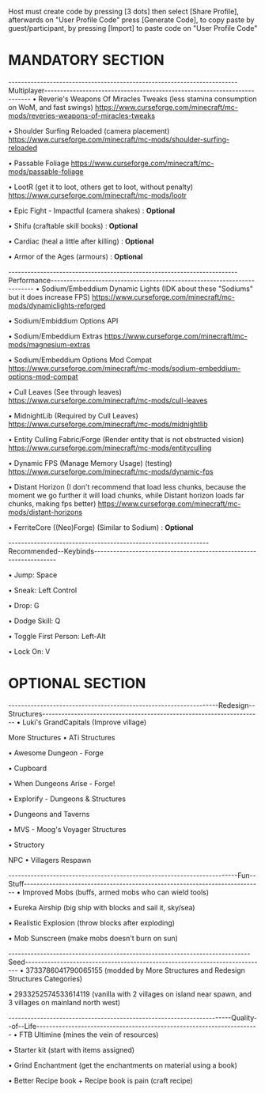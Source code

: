 Host must create code by pressing [3 dots] then select [Share Profile], afterwards on "User Profile Code" press [Generate Code], to copy paste by guest/participant, by pressing [Import] to paste code on "User Profile Code"

# MANDATORY SECTION
------------------------------------------------------------------------Multiplayer-------------------------------------------------------------------------
• Reverie's Weapons Of Miracles Tweaks (less stamina consumption on WoM, and fast swings)
https://www.curseforge.com/minecraft/mc-mods/reveries-weapons-of-miracles-tweaks

• Shoulder Surfing Reloaded (camera placement)
https://www.curseforge.com/minecraft/mc-mods/shoulder-surfing-reloaded

• Passable Foliage
https://www.curseforge.com/minecraft/mc-mods/passable-foliage

• LootR (get it to loot, others get to loot, without penalty)
https://www.curseforge.com/minecraft/mc-mods/lootr

• Epic Fight - Impactful (camera shakes) : **Optional**

• Shifu (craftable skill books) : **Optional**

• Cardiac (heal a little after killing) : **Optional**

• Armor of the Ages (armours) : **Optional**

------------------------------------------------------------------------Performance------------------------------------------------------------------------
• Sodium/Embeddium Dynamic Lights (IDK about these "Sodiums" but it does increase FPS)
https://www.curseforge.com/minecraft/mc-mods/dynamiclights-reforged

• Sodium/Embiddium Options API

• Sodium/Embeddium Extras
https://www.curseforge.com/minecraft/mc-mods/magnesium-extras

• Sodium/Embeddium Options Mod Compat
https://www.curseforge.com/minecraft/mc-mods/sodium-embeddium-options-mod-compat

• Cull Leaves (See through leaves)
https://www.curseforge.com/minecraft/mc-mods/cull-leaves

• MidnightLib (Required by Cull Leaves)
https://www.curseforge.com/minecraft/mc-mods/midnightlib

• Entity Culling Fabric/Forge (Render entity that is not obstructed vision)
https://www.curseforge.com/minecraft/mc-mods/entityculling

• Dynamic FPS (Manage Memory Usage) (testing)
https://www.curseforge.com/minecraft/mc-mods/dynamic-fps

• Distant Horizon (I don't recommend that load less chunks, because the moment we go further it will load chunks, while Distant horizon loads far chunks, making fps better)
https://www.curseforge.com/minecraft/mc-mods/distant-horizons

• FerriteCore ((Neo)Forge) (Similar to Sodium) : **Optional**

---------------------------------------------------------------Recommended--Keybinds------------------------------------------------------------------

• Jump: Space

• Sneak: Left Control

• Drop: G

• Dodge Skill: Q

• Toggle First Person: Left-Alt

• Lock On: V

# OPTIONAL SECTION

------------------------------------------------------------------Redesign--Structures---------------------------------------------------------------------
• Luki's GrandCapitals (Improve village)

More Structures
• ATi Structures

• Awesome Dungeon - Forge

• Cupboard

• When Dungeons Arise - Forge!

• Explorify - Dungeons & Structures

• Dungeons and Taverns

• MVS - Moog's Voyager Structures

• Structory

NPC
• Villagers Respawn

------------------------------------------------------------------------Fun--Stuff---------------------------------------------------------------------------
• Improved Mobs (buffs, armed mobs who can wield tools)

• Eureka Airship (big ship with blocks and sail it, sky/sea)

• Realistic Explosion (throw blocks after exploding)

• Mob Sunscreen (make mobs doesn't burn on sun)

----------------------------------------------------------------------------Seed----------------------------------------------------------------------------
• 3733786041790065155 (modded by More Structures and Redesign Structures Categories)

• 2933252574533614119 (vanilla with 2 villages on island near spawn, and 3 villages on mainland north west)

----------------------------------------------------------------------Quality--of--Life----------------------------------------------------------------------
• FTB Ultimine (mines the vein of resources)

• Starter kit (start with items assigned)

• Grind Enchantment (get the enchantments on material using a book)

• Better Recipe book + Recipe book is pain (craft recipe)
